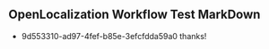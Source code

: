 ## OpenLocalization Workflow Test MarkDown
* 9d553310-ad97-4fef-b85e-3efcfdda59a0 thanks!

<!--HONumber=Jul16_HO5-->


